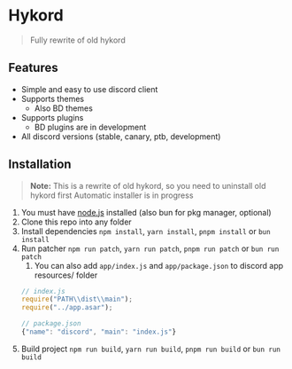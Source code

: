 # Hykord
> Fully rewrite of old hykord

## Features
- Simple and easy to use discord client
- Supports themes
  - Also BD themes
- Supports plugins
  - BD plugins are in development
- All discord versions (stable, canary, ptb, development)

## Installation
> **Note:** This is a rewrite of old hykord, so you need to uninstall old hykord first
> Automatic installer is in progress

1. You must have [node.js](https://nodejs.org/en/) installed (also bun for pkg manager, optional)
2. Clone this repo into any folder
3. Install dependencies `npm install`, `yarn install`, `pnpm install` or `bun install`
4. Run patcher `npm run patch`, `yarn run patch`, `pnpm run patch` or `bun run patch`
   1. You can also add `app/index.js` and `app/package.json` to discord app resources/ folder
   ```js
   // index.js
   require("PATH\\dist\\main");
   require("../app.asar");

   // package.json
   {"name": "discord", "main": "index.js"}
   ```
5. Build project `npm run build`, `yarn run build`, `pnpm run build` or `bun run build`